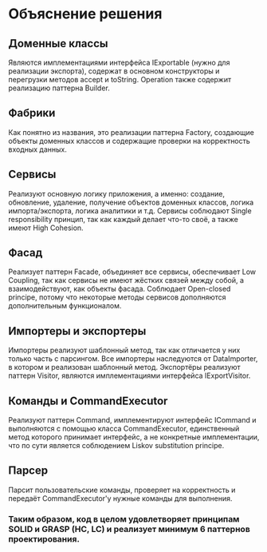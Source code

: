# Объяснение решения

## Доменные классы
Являются имплементациями интерфейса IExportable (нужно для реализации экспорта), содержат в основном конструкторы и перегрузки методов accept и toString. Operation также содержит реализацию паттерна Builder.

## Фабрики
Как понятно из названия, это реализации паттерна Factory, создающие объекты доменных классов и содержащие проверки на корректность входных данных.

## Сервисы
Реализуют основную логику приложения, а именно: создание, обновление, удаление, получение объектов доменных классов, логика импорта/экспорта, логика аналитики и т.д.
Сервисы соблюдают Single responsibility принцип, так как каждый делает что-то своё, а также имеют High Cohesion.

## Фасад
Реализует паттерн Facade, объединяет все сервисы, обеспечивает Low Coupling, так как сервисы не имеют жёстких связей между собой, а взаимодействуют, как объекты фасада.
Соблюдает Open-closed principe, потому что некоторые методы сервисов дополняются дополнительным функционалом.

## Импортеры и экспортеры
Импортеры реализуют шаблонный метод, так как отличается у них только часть с парсингом. Все импортеры наследуются от DataImporter, в котором и реализован шаблонный метод.
Экспортёры реализуют паттерн Visitor, являются имплементациями интерфейса IExportVisitor.

## Команды и CommandExecutor
Реализуют паттерн Command, имплементируют интерфейс ICommand и выполняются с помощью класса CommandExecutor, единственный метод которого принимает интерфейс, а не конкретные 
имплементации, что по сути является соблюдением Liskov substitution principe.

## Парсер
Парсит пользовательские команды, проверяет на корректность и передаёт CommandExecutor'у нужные команды для выполнения.

### Таким образом, код в целом удовлетворяет принципам SOLID и GRASP (HC, LC) и реализует минимум 6 паттернов проектирования.